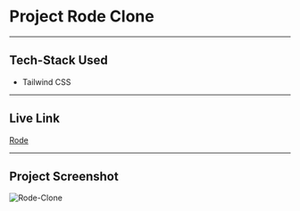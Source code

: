 # Project Rode Clone
---

## Tech-Stack Used
- Tailwind CSS 


---
## Live Link
[Rode](https://rode-com-by-yash.netlify.app/)

---

## Project Screenshot
![Rode-Clone](/rode.png)